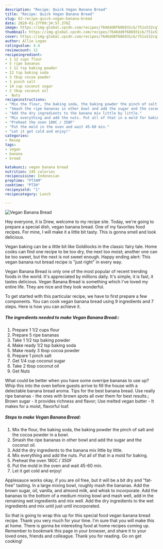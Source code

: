 ```yaml
---
description: "Recipe: Quick Vegan Banana Bread"
title: "Recipe: Quick Vegan Banana Bread"
slug: 63-recipe-quick-vegan-banana-bread
date: 2020-01-27T09:34:57.376Z
image: https://img-global.cpcdn.com/recipes/7646dd0f686931cb/751x532cq70/vegan-banana-bread-recipe-main-photo.jpg
thumbnail: https://img-global.cpcdn.com/recipes/7646dd0f686931cb/751x532cq70/vegan-banana-bread-recipe-main-photo.jpg
cover: https://img-global.cpcdn.com/recipes/7646dd0f686931cb/751x532cq70/vegan-banana-bread-recipe-main-photo.jpg
author: Allie Logan
ratingvalue: 4.4
reviewcount: 12
recipeingredient:
- 1 12 cups flour
- 5 ripe bananas
- 1 12 tsp baking powder
- 12 tsp baking soda
- 3 tbsp cocoa powder
- 1 pinch salt
- 14 cup coconut sugar
- 2 tbsp coconut oil
-  Nuts
recipeinstructions:
- "Mix the flour, the baking soda, the baking powder the pinch of salt and the cocoa powder in a bowl."
- "Smash the ripe bananas in other bowl and add the sugar and the coconut oil."
- "Add the dry ingredients to the banana mix little by little."
- "Mix everything and add the nuts. Put all of that in a mold for baking."
- "Preheat the oven 180C / 350F"
- "Put the mold in the oven and wait 45-60 min."
- "Let it get cold and enjoy!"
categories:
- Resep
tags:
- vegan
- banana
- bread

katakunci: vegan banana bread
nutrition: 245 calories
recipecuisine: Indonesian
preptime: "PT34M"
cooktime: "PT2H"
recipeyield: "1"
recipecategory: Lunch

---
```



![Vegan Banana Bread](https://img-global.cpcdn.com/recipes/7646dd0f686931cb/751x532cq70/vegan-banana-bread-recipe-main-photo.jpg)

Hey everyone, it is Drew, welcome to my recipe site. Today, we're going to prepare a special dish, vegan banana bread. One of my favorites food recipes. For mine, I will make it a little bit tasty. This is gonna smell and look delicious.

Vegan baking can be a little bit like Goldilocks in the classic fairy tale. Home cooks can find one recipe to be too dry, the next too moist; another one can be too sweet, but the next is not sweet enough. Happy ending alert: This vegan banana nut bread recipe is &#34;just right&#34; in every way.

Vegan Banana Bread is only one of the most popular of recent trending foods in the world. It's appreciated by millions daily. It's simple, it is fast, it tastes delicious. Vegan Banana Bread is something which I've loved my entire life. They are nice and they look wonderful.


To get started with this particular recipe, we have to first prepare a few components. You can cook vegan banana bread using 9 ingredients and 7 steps. Here is how you can achieve it.

##### The ingredients needed to make Vegan Banana Bread::

1. Prepare 1 1/2 cups flour
1. Prepare 5 ripe bananas
1. Take 1 1/2 tsp baking powder
1. Make ready 1/2 tsp baking soda
1. Make ready 3 tbsp cocoa powder
1. Prepare 1 pinch salt
1. Get 1/4 cup coconut sugar
1. Take 2 tbsp coconut oil
1. Get  Nuts


What could be better when you have some overripe bananas to use up? Whip this into the oven before guests arrive to fill the house with a delectable banana bread aroma. Tips for the best banana bread. Use really ripe bananas - the ones with brown spots all over them for best results.; Brown sugar - it provides richness and flavor; Use melted vegan butter - It makes for a moist, flavorful loaf. 

##### Steps to make Vegan Banana Bread:

1. Mix the flour, the baking soda, the baking powder the pinch of salt and the cocoa powder in a bowl.
1. Smash the ripe bananas in other bowl and add the sugar and the coconut oil.
1. Add the dry ingredients to the banana mix little by little.
1. Mix everything and add the nuts. Put all of that in a mold for baking.
1. Preheat the oven 180C / 350F
1. Put the mold in the oven and wait 45-60 min.
1. Let it get cold and enjoy!


Applesauce works okay, if you are oil free, but it will be a bit dry and &#34;fat-free&#34; tasting. In a large mixing bowl, roughly mash the bananas. Add the brown sugar, oil, vanilla, and almond milk, and whisk to incorporate. Add the bananas to the bottom of a medium mixing bowl and mash well, add in the remaining wet ingredients and mix well. Add the dry ingredients to the wet ingredients and mix until just until incorporated. 

So that is going to wrap this up for this special food vegan banana bread recipe. Thank you very much for your time. I'm sure that you will make this at home. There is gonna be interesting food at home recipes coming up. Remember to bookmark this page in your browser, and share it to your loved ones, friends and colleague. Thank you for reading. Go on get cooking!
